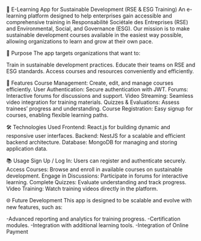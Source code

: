 🌱 E-Learning App for Sustainable Development (RSE & ESG Training)
An e-learning platform designed to help enterprises gain accessible and comprehensive training in Responsabilité Sociétale des Entreprises (RSE) and Environmental, Social, and Governance (ESG). Our mission is to make sustainable development courses available in the easiest way possible, allowing organizations to learn and grow at their own pace.

🎯 Purpose
The app targets organizations that want to:

Train in sustainable development practices.
Educate their teams on RSE and ESG standards.
Access courses and resources conveniently and efficiently.

🚀 Features
Course Management: Create, edit, and manage courses efficiently.
User Authentication: Secure authentication with JWT.
Forums: Interactive forums for discussions and support.
Video Streaming: Seamless video integration for training materials.
Quizzes & Evaluations: Assess trainees’ progress and understanding.
Course Registration: Easy signup for courses, enabling flexible learning paths.

🛠️ Technologies Used
Frontend: React.js for building dynamic and responsive user interfaces.
Backend: NestJS for a scalable and efficient backend architecture.
Database: MongoDB for managing and storing application data.


📚 Usage
Sign Up / Log In: Users can register and authenticate securely.
Access Courses: Browse and enroll in available courses on sustainable development.
Engage in Discussions: Participate in forums for interactive learning.
Complete Quizzes: Evaluate understanding and track progress.
Video Training: Watch training videos directly in the platform.

🌐 Future Development
This app is designed to be scalable and evolve with new features, such as:

-Advanced reporting and analytics for training progress.
-Certification modules.
-Integration with additional learning tools.
-Integration of Online Payment

